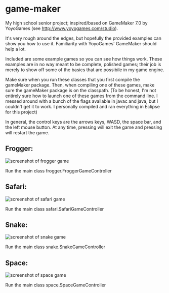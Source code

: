game-maker
==========

My high school senior project; inspired/based on GameMaker 7.0 by YoyoGames (see http://www.yoyogames.com/studio).

It's very rough around the edges, but hopefully the provided examples can show you how to use it.
Familiarity with YoyoGames' GameMaker should help a lot.

Included are some example games so you can see how things work.
These examples are in no way meant to be complete, polished games; their job is merely to show off some of the basics that are possibile in my game engine.

Make sure when you run these classes that you first compile the gameMaker package.
Then, when compiling one of these games, make sure the gameMaker package is on the classpath.
(To be honest, I'm not entirely sure how to launch one of these games from the command line.
I messed around with a bunch of the flags available in javac and java, but I couldn't get it to work.
I personally compiled and ran everything in Eclipse for this project)

In general, the control keys are the arrows keys, WASD, the space bar, and the left mouse button.
At any time, pressing <esc> will exit the game and pressing <f1> will restart the game.

Frogger:
-------
![screenshot of frogger game](https://raw.github.com/ahuff44/game-maker/master/screenshots/frogger.png "An exciting screenshot!")

Run the main class frogger.FroggerGameController

Safari:
-------
![screenshot of safari game](https://raw.github.com/ahuff44/game-maker/master/screenshots/safari.png "Another exciting screenshot!")

Run the main class safari.SafariGameController

Snake:
-------
![screenshot of snake game](https://raw.github.com/ahuff44/game-maker/master/screenshots/snake.png "Yet ANOTHER exciting screenshot!")

Run the main class snake.SnakeGameController

Space:
-------
![screenshot of space game](https://raw.github.com/ahuff44/game-maker/master/screenshots/space.png "wow such screenshot")

Run the main class space.SpaceGameController
